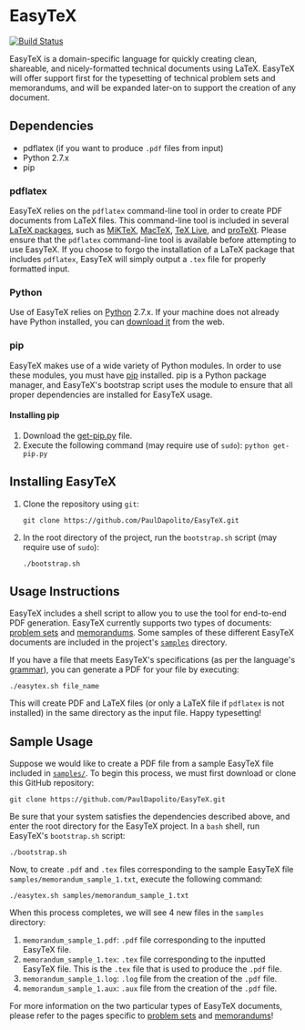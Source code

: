 # EasyTeX
[![Build Status](https://travis-ci.org/PaulDapolito/EasyTeX.svg?branch=master)](https://travis-ci.org/PaulDapolito/EasyTeX)

EasyTeX is a domain-specific language for quickly creating clean, shareable, and nicely-formatted technical documents using LaTeX. EasyTeX will offer support first for the typesetting of technical problem sets and memorandums, and will be expanded later-on to support the creation of any document.

## Dependencies

+ pdflatex (if you want to produce `.pdf` files from input)
+ Python 2.7.x
+ pip

### pdflatex

EasyTeX relies on the `pdflatex` command-line tool in order to create PDF documents from LaTeX files. This command-line tool is included in several [LaTeX packages](http://latex-project.org/ftp.html), such as [MiKTeX](http://miktex.org/download), [MacTeX](http://www.tug.org/mactex/), [TeX Live](http://www.tug.org/texlive/), and [proTeXt](http://www.tug.org/protext/). Please ensure that the `pdflatex` command-line tool is available before attempting to use EasyTeX. If you choose to forgo the installation of a LaTeX package that includes `pdflatex`, EasyTeX will simply output a `.tex` file for properly formatted input.

### Python

Use of EasyTeX relies on [Python](https://www.python.org/) 2.7.x. If your machine does not already have Python installed, you can [download it](https://www.python.org/downloads/) from the web.

### pip

EasyTeX makes use of a wide variety of Python modules. In order to use these modules, you must have 
[pip](https://pypi.python.org/pypi/pip) installed. pip is a Python package manager, and EasyTeX's bootstrap script uses the module to ensure that all proper dependencies are installed for EasyTeX usage.

#### Installing pip

1. Download the [get-pip.py](https://bootstrap.pypa.io/get-pip.py) file.
2. Execute the following command (may require use of `sudo`): `python get-pip.py`

## Installing EasyTeX

1. Clone the repository using `git`:

	`git clone https://github.com/PaulDapolito/EasyTeX.git`

2. In the root directory of the project, run the `bootstrap.sh` script (may require use of `sudo`):

	`./bootstrap.sh`

## Usage Instructions

EasyTeX includes a shell script to allow you to use the tool for end-to-end PDF generation. EasyTeX currently supports two types of documents: [problem sets](https://github.com/PaulDapolito/EasyTeX/blob/master/documents/problem_set.md) and [memorandums](https://github.com/PaulDapolito/EasyTeX/blob/master/documents/problem_set.md). Some samples of these different EasyTeX documents are included in the project's [`samples`](https://github.com/PaulDapolito/EasyTeX/tree/master/samples) directory.

If you have a file that meets EasyTeX's specifications (as per the language's [grammar](https://github.com/PaulDapolito/EasyTeX/blob/master/documents/grammar.md)), you can generate a PDF for your file by executing: 

	./easytex.sh file_name 
	
This will create PDF and LaTeX files (or only a LaTeX file if `pdflatex` is not installed) in the same directory as the input file. Happy typesetting!

## Sample Usage

Suppose we would like to create a PDF file from a sample EasyTeX file included in [`samples/`](https://github.com/PaulDapolito/EasyTeX/tree/master/samples). To begin this process, we must first download or clone this GitHub repository:

	git clone https://github.com/PaulDapolito/EasyTeX.git

Be sure that your system satisfies the dependencies described above, and enter the root directory for the EasyTeX project. In a `bash` shell, run EasyTeX's `bootstrap.sh` script:
	
	./bootstrap.sh

Now, to create `.pdf` and `.tex` files corresponding to the sample EasyTeX file `samples/memorandum_sample_1.txt`, execute the following command:
	
	./easytex.sh samples/memorandum_sample_1.txt

When this process completes, we will see 4 new files in the `samples` directory:
	
1. `memorandum_sample_1.pdf`: `.pdf` file corresponding to the inputted EasyTeX file.
2. `memorandum_sample_1.tex`: `.tex` file corresponding to the inputted EasyTeX file. This is the `.tex` file that is used to produce the `.pdf` file.
3. `memorandum_sample_1.log`: `.log` file from the creation of the `.pdf` file.
4. `memorandum_sample_1.aux`: `.aux` file from the creation of the `.pdf` file.

For more information on the two particular types of EasyTeX documents, please refer to the pages specific to [problem sets](https://github.com/PaulDapolito/EasyTeX/blob/master/documents/problem_set.md) and [memorandums](https://github.com/PaulDapolito/EasyTeX/blob/master/documents/problem_set.md)!


